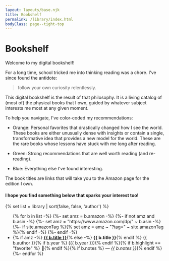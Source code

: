 ```yaml
---
layout: layouts/base.njk
title: Bookshelf
permalink: /library/index.html
bodyClass: page--tight-top
---
```


# Bookshelf

Welcome to my digital bookshelf!

For a long time, school tricked me into thinking reading was a chore. I've since found the antidote: 

> follow your own curiosity relentlessly.

This digital bookshelf is the result of that philosophy. It is a living catalog of (most of) the physical books that I own, guided by whatever subject interests me most at any given moment.

To help you navigate, I've color-coded my recommendations:

  - Orange: Personal favorites that drastically changed how I see the world. These books are either unusually dense with insights or contain a single, transformative idea that provides a new model for the world. These are the rare books whose lessons have stuck with me long after reading.

  - Green: Strong recommendations that are well worth reading (and re-reading).

  - Blue: Everything else I've found interesting.

The book titles are links that will take you to the Amazon page for the edition I own.

#### I hope you find something below that sparks your interest too!

{% set list = library | sort(false, false, 'author') %}
<ul class="books">
{% for b in list -%}
  {%- set amz = b.amazon -%}
  {%- if not amz and b.asin -%}
    {%- set amz = "https://www.amazon.com/dp/" ~ b.asin -%}
    {%- if site.amazonTag %}{% set amz = amz ~ "?tag=" ~ site.amazonTag %}{% endif -%}
  {%- endif -%}

  <li class="book{% if b.highlight %} {{ b.highlight }}{% endif %}">{% if amz -%}
    <a href="{{ amz }}" target="_blank" rel="noopener noreferrer"><strong>{{ b.title }}</strong></a>{% else -%}
    <strong>{{ b.title }}</strong>{% endif %}
       {{ b.author }}{% if b.year %} ({{ b.year }}){% endif %}{% if b.highlight == "favorite" %} 🌟{% endif %}{% if b.notes %} — <em>{{ b.notes }}</em>{% endif %}
  </li>
{%- endfor %}
</ul>